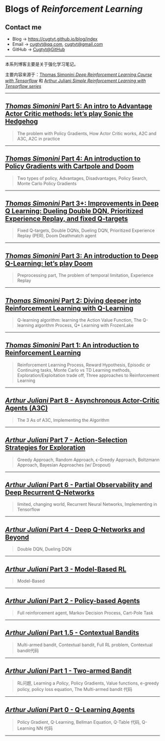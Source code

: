 # **Blogs of *Reinforcement Learning***

## Contact me

* Blog -> <https://cugtyt.github.io/blog/index>
* Email -> <cugtyt@qq.com>, <cugtyt@gmail.com>
* GitHub -> [Cugtyt@GitHub](https://github.com/Cugtyt)

---

本系列博客主要是关于强化学习笔记。

主要内容来源于：[Thomas Simonini *Deep Reinforcement Learning Course with Tensorflow*](https://github.com/simoninithomas/Deep_reinforcement_learning_Course) 和 [Arthur Juliani *Simple Reinforcement Learning with Tensorflow series*](https://github.com/awjuliani/DeepRL-Agents)

---

## [***Thomas Simonini* Part 5: An intro to Advantage Actor Critic methods: let’s play Sonic the Hedgehog**](https://cugtyt.github.io/blog/rl-notes/201808011642)

> The problem with Policy Gradients, How Actor Critic works, A2C and A3C, A2C in practice

---

## [***Thomas Simonini* Part 4: An introduction to Policy Gradients with Cartpole and Doom**](https://cugtyt.github.io/blog/rl-notes/201807311544)

> Two types of policy, Advantages, Disadvantages, Policy Search, Monte Carlo Policy Gradients

---

## [***Thomas Simonini* Part 3+: Improvements in Deep Q Learning: Dueling Double DQN, Prioritized Experience Replay, and fixed Q-targets**](https://cugtyt.github.io/blog/rl-notes/201807201658)

> Fixed Q-targets, Double DQNs, Dueling DQN, Prioritized Experience Replay (PER), Doom Deathmatch agent

---

## [***Thomas Simonini* Part 3: An introduction to Deep Q-Learning: let’s play Doom**](https://cugtyt.github.io/blog/rl-notes/201807201622)

> Preprocessing part, The problem of temporal limitation, Experience Replay

---

## [***Thomas Simonini* Part 2: Diving deeper into Reinforcement Learning with Q-Learning**](https://cugtyt.github.io/blog/rl-notes/201807201554)

> Q-learning algorithm: learning the Action Value Function, The Q-learning algorithm Process, Q* Learning with FrozenLake

---

## [***Thomas Simonini* Part 1: An introduction to Reinforcement Learning**](https://cugtyt.github.io/blog/rl-notes/201807201508)

> Reinforcement Learning Process, Reward Hypothesis, Episodic or Continuing tasks, Monte Carlo vs TD Learning methods, Exploration/Exploitation trade off, Three approaches to Reinforcement Learning

---

## [***Arthur Juliani* Part 8 - Asynchronous Actor-Critic Agents (A3C)**](https://cugtyt.github.io/blog/rl-notes/201807241747)

> The 3 As of A3C, Implementing the Algorithm

---

## [***Arthur Juliani* Part 7 - Action-Selection Strategies for Exploration**](https://cugtyt.github.io/blog/rl-notes/201807241704)

> Greedy Approach, Random Approach, ϵ-Greedy Approach, Boltzmann Approach, Bayesian Approaches (w/ Dropout)

---

## [***Arthur Juliani* Part 6 - Partial Observability and Deep Recurrent Q-Networks**](https://cugtyt.github.io/blog/rl-notes/201807231515)

> limited, changing world, Recurrent Neural Networks, Implementing in Tensorflow

---

## [***Arthur Juliani* Part 4 - Deep Q-Networks and Beyond**](https://cugtyt.github.io/blog/rl-notes/201807201324)

> Double DQN, Dueling DQN

---

## [***Arthur Juliani* Part 3 - Model-Based RL**](https://cugtyt.github.io/blog/rl-notes/201807201233)

> Model-Based

---

## [***Arthur Juliani* Part 2 - Policy-based Agents**](https://cugtyt.github.io/blog/rl-notes/201807201126)

> Full reinforcement agent, Markov Decision Process, Cart-Pole Task

---

## [***Arthur Juliani* Part 1.5 - Contextual Bandits**](https://cugtyt.github.io/blog/rl-notes/201807201055)

> Multi-armed bandit, Contextual bandit, Full RL problem, Contextual bandit代码

---

## [***Arthur Juliani* Part 1 - Two-armed Bandit**](https://cugtyt.github.io/blog/rl-notes/201807201027)

> RL问题, Learning a *Policy*, Policy Gradients, Value functions, e-greedy policy, policy loss equation, The Multi-armed bandit 代码

---

## [***Arthur Juliani* Part 0 - Q-Learning Agents**](https://cugtyt.github.io/blog/rl-notes/201807201023)

> Policy Gradient, Q-Learning, Bellman Equation, Q-Table 代码, Q-Learning NN 代码

---